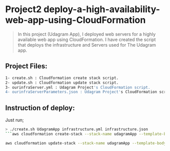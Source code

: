 # Project2 deploy-a-high-availability-web-app-using-CloudFormation


> In this project (Udagram App), I deployed web servers for a highly available web app using CloudFormation.
> I have created the script that deploys the infrastructure and Servers used for The Udagram app.

## Project Files:
```sh
1- create.sh : Cloudformation create stack script. 
2- update.sh : Cloudformation update stack script.
3- ourinfraServer.yml : Udagram Project's CloudFormation script.
4- ourinfraServerParameters.json : Udagram Project's CloudFormation script parameters.
```
## Instruction of deploy:
Just run;
```sh
> ./create.sh UdagramApp infrastructure.yml infrastructure.json
```aws cloudformation create-stack --stack-name udagramApp --template-body file://ourinfraServer.yml --parameters file://ourinfraServerParameters.json --capabilities CAPABILITY_NAMED_IAM

aws cloudformation update-stack --stack-name udagramApp --template-body file://ourinfraServer.yml --parameters file://ourinfraServerParameters.json --capabilities CAPABILITY_NAMED_IAM
